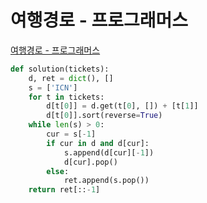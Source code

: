 # 여행경로 - 프로그래머스

[여행경로 - 프로그래머스](https://programmers.co.kr/learn/courses/30/lessons/43164)

```py
def solution(tickets):
    d, ret = dict(), []
    s = ['ICN']
    for t in tickets:
        d[t[0]] = d.get(t[0], []) + [t[1]]
        d[t[0]].sort(reverse=True)
    while len(s) > 0:
        cur = s[-1]
        if cur in d and d[cur]:
            s.append(d[cur][-1])
            d[cur].pop()
        else:
            ret.append(s.pop())
    return ret[::-1]
```
